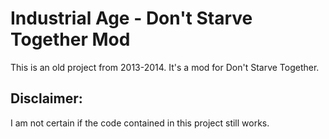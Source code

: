# Industrial Age - Don't Starve Together Mod

This is an old project from 2013-2014. 
It's a mod for Don't Starve Together.

## Disclaimer: 
I am not certain if the code contained in this project still works.
